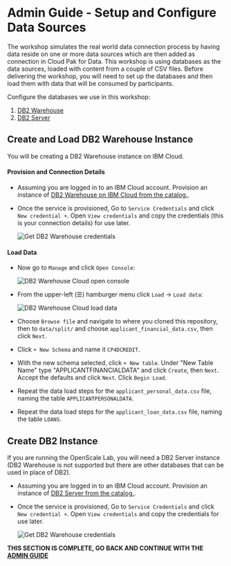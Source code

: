 # Admin Guide - Setup and Configure Data Sources

The workshop simulates the real world data connection process by having data reside on one or more data sources which are then added as connection in Cloud Pak for Data. This workshop is using databases as the data sources, loaded with content from a couple of CSV files. Before delivering the workshop, you will need to set up the databases and then load them with data that will be consumed by participants. 

Configure the databases we use in this workshop:

1. [DB2 Warehouse](#create-and-load-db2-warehouse-instance)
1. [DB2 Server](#create-db2-instance)

## Create and Load DB2 Warehouse Instance

You will be creating a DB2 Warehouse instance on IBM Cloud.

#### Provision and Connection Details

* Assuming you are logged in to an IBM Cloud account. Provision an instance of [DB2 Warehouse on IBM Cloud from the catalog.](https://cloud.ibm.com/catalog/services/db2-warehouse).

* Once the service is provisioned, Go to `Service Credentials` and click `New credential +`. Open `View credentials` and copy the credentials (this is your connection details) for use later.

   ![Get DB2 Warehouse credentials](../.gitbook/assets/images/connections/db2whoc-credentials.png)

#### Load Data

* Now go to `Manage` and click `Open Console`:

   ![DB2 Warehouse Cloud open console](../.gitbook/assets/images/connections/db2whoc-manage-console.png)

* From the upper-left (☰) hamburger menu click `Load` -> `Load data`:

   ![DB2 Warehouse Cloud load data](../.gitbook/assets/images/connections/db2whoc-load-data.png)

* Choose `Browse file` and navigate to where you cloned this repository, then to `data/split/` and choose `applicant_financial_data.csv`, then click `Next`.

* Click `+ New Schema` and name it `CP4DCREDIT`.

* With the new schema selected, click `+ New table`. Under "New Table Name" type "APPLICANTFINANCIALDATA" and click `Create`, then `Next`. Accept the defaults and click `Next`. Click `Begin Load`.

* Repeat the data load steps for the `applicant_personal_data.csv` file, naming the table `APPLICANTPERSONALDATA`.

* Repeat the data load steps for the `applicant_loan_data.csv` file, naming the table `LOANS`.

## Create DB2 Instance

If you are running the OpenScale Lab, you will need a DB2 Server instance (DB2 Warehouse is not supported but there are other databases that can be used in place of DB2). 

* Assuming you are logged in to an IBM Cloud account. Provision an instance of [DB2 Server from the catalog.](https://cloud.ibm.com/catalog/services/db2).

* Once the service is provisioned, Go to `Service Credentials` and click `New credential +`. Open `View credentials` and copy the credentials for use later.

  ![Get DB2 Warehouse credentials](../.gitbook/assets/images/connections/db2-server-credential.png)

__THIS SECTION IS COMPLETE, GO BACK AND CONTINUE WITH THE [ADMIN GUIDE](./README.md)__
